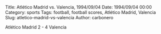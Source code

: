 Title: Atlético Madrid vs. Valencia, 1994/09/04
Date: 1994/09/04 00:00
Category: sports
Tags: football, football scores, Atlético Madrid, Valencia
Slug: atletico-madrid-vs-valencia
Author: carbonero


Atlético Madrid 2 - 4 Valencia
